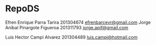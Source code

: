 # RepoDS
Efren Enrique Parra Tarira
201304674
efrenbarcevr@gmail.com
Jorge Anibal Pinargote Figueroa
201311793
jorge.apif@gmail.com

Luis Hector Campi Alvarez
201304489
luis.campi@hotmail.com
